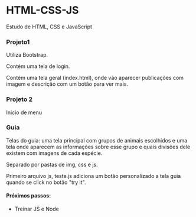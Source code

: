 # HTML-CSS-JS

Estudo de HTML, CSS e JavaScript

### Projeto1

Utiliza Bootstrap. 

Contém uma tela de login.

Contém uma tela geral (index.html), onde vão aparecer publicações com imagem e descrição com um botão para ver mais.

### Projeto 2

Inicio de menu

### Guia

Telas do guia: uma tela principal com grupos de animais escolhidos e uma tela onde aparecem as informações sobre esse grupo e quais divisões dele existem com imagens de cada espécie.

Separado por pastas de img, css e js.

Primeiro arquivo js, teste.js adiciona um botão personalizado a tela guia quando se click no botão "try it".

#### Próximos passos:

* Treinar JS e Node

